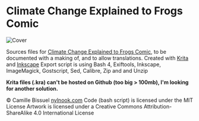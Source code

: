 # Climate Change Explained to Frogs Comic

![Cover](layout/p1.png)

Sources files for [Climate Change Explained to Frogs Comic](http://nylnook.com/en/comics/), to be documented with a making of, and to allow translations.
Created with [Krita](https://krita.org/) and [Inkscape](https://inkscape.org)
Export script is using Bash 4, Exiftools, Inkscape, ImageMagick, Gostscript, Sed, Calibre, Zip and and Unzip

**Krita files (.kra) can't be hosted on Github (too big > 100mb), I'm looking for another solution.**

© Camille Bissuel [nylnook.com](http://nylnook.com)
Code (bash script) is licensed under the MIT License
Artwork is licensed under a Creative Commons Attribution-ShareAlike 4.0 International License
